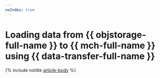 ```yaml
---
noIndex: true
---
```


# Loading data from {{ objstorage-full-name }} to {{ mch-full-name }} using {{ data-transfer-full-name }}

{% include notitle [article-body](../../_tutorials/dataplatform/object-storage-to-clickhouse.md) %}
